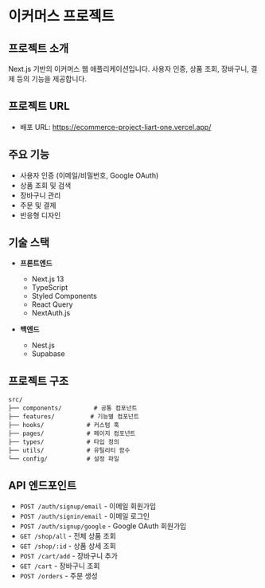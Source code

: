 # 이커머스 프로젝트

## 프로젝트 소개

Next.js 기반의 이커머스 웹 애플리케이션입니다.
사용자 인증, 상품 조회, 장바구니, 결제 등의 기능을 제공합니다.

## 프로젝트 URL

- 배포 URL: https://ecommerce-project-liart-one.vercel.app/

## 주요 기능

- 사용자 인증 (이메일/비밀번호, Google OAuth)
- 상품 조회 및 검색
- 장바구니 관리
- 주문 및 결제
- 반응형 디자인

## 기술 스택

- **프론트엔드**

  - Next.js 13
  - TypeScript
  - Styled Components
  - React Query
  - NextAuth.js

- **백엔드**
  - Nest.js
  - Supabase

## 프로젝트 구조

```
src/
├── components/         # 공통 컴포넌트
├── features/          # 기능별 컴포넌트
├── hooks/            # 커스텀 훅
├── pages/            # 페이지 컴포넌트
├── types/            # 타입 정의
├── utils/            # 유틸리티 함수
└── config/           # 설정 파일
```

## API 엔드포인트

- `POST /auth/signup/email` - 이메일 회원가입
- `POST /auth/signin/email` - 이메일 로그인
- `POST /auth/signup/google` - Google OAuth 회원가입
- `GET /shop/all` - 전체 상품 조회
- `GET /shop/:id` - 상품 상세 조회
- `POST /cart/add` - 장바구니 추가
- `GET /cart` - 장바구니 조회
- `POST /orders` - 주문 생성
